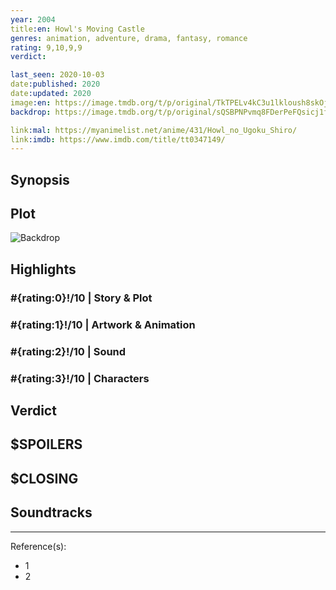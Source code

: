```yaml
---
year: 2004
title:en: Howl's Moving Castle
genres: animation, adventure, drama, fantasy, romance
rating: 9,10,9,9
verdict:

last_seen: 2020-10-03
date:published: 2020
date:updated: 2020
image:en: https://image.tmdb.org/t/p/original/TkTPELv4kC3u1lkloush8skOjE.jpg
backdrop: https://image.tmdb.org/t/p/original/sQSBPNPvmq8FDerPeFQsicj1faw.jpg

link:mal: https://myanimelist.net/anime/431/Howl_no_Ugoku_Shiro/
link:imdb: https://www.imdb.com/title/tt0347149/
---
```



## Synopsis

## Plot

![Backdrop]()

## Highlights

### #{rating:0}!/10 | Story & Plot

### #{rating:1}!/10 | Artwork & Animation

### #{rating:2}!/10 | Sound

### #{rating:3}!/10 | Characters

## Verdict

## $SPOILERS

## $CLOSING

## Soundtracks

***
Reference(s):

- 1
- 2
